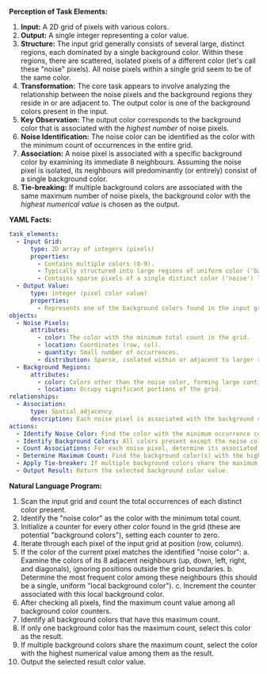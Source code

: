 **Perception of Task Elements:**

1.  **Input:** A 2D grid of pixels with various colors.
2.  **Output:** A single integer representing a color value.
3.  **Structure:** The input grid generally consists of several large, distinct regions, each dominated by a single background color. Within these regions, there are scattered, isolated pixels of a different color (let's call these "noise" pixels). All noise pixels within a single grid seem to be of the same color.
4.  **Transformation:** The core task appears to involve analyzing the relationship between the noise pixels and the background regions they reside in or are adjacent to. The output color is one of the background colors present in the input.
5.  **Key Observation:** The output color corresponds to the background color that is associated with the *highest number* of noise pixels.
6.  **Noise Identification:** The noise color can be identified as the color with the minimum count of occurrences in the entire grid.
7.  **Association:** A noise pixel is associated with a specific background color by examining its immediate 8 neighbours. Assuming the noise pixel is isolated, its neighbours will predominantly (or entirely) consist of a single background color.
8.  **Tie-breaking:** If multiple background colors are associated with the same maximum number of noise pixels, the background color with the *highest numerical value* is chosen as the output.

**YAML Facts:**


```yaml
task_elements:
  - Input Grid:
      type: 2D array of integers (pixels)
      properties:
        - Contains multiple colors (0-9).
        - Typically structured into large regions of uniform color ('backgrounds').
        - Contains sparse pixels of a single distinct color ('noise') located within or adjacent to background regions.
  - Output Value:
      type: integer (pixel color value)
      properties:
        - Represents one of the background colors found in the input grid.
objects:
  - Noise Pixels:
      attributes:
        - color: The color with the minimum total count in the grid.
        - location: Coordinates (row, col).
        - quantity: Small number of occurrences.
        - distribution: Sparse, isolated within or adjacent to larger regions.
  - Background Regions:
      attributes:
        - color: Colors other than the noise color, forming large contiguous areas.
        - location: Occupy significant portions of the grid.
relationships:
  - Association:
      type: Spatial adjacency
      description: Each noise pixel is associated with the background color of its neighbouring pixels.
actions:
  - Identify Noise Color: Find the color with the minimum occurrence count in the grid.
  - Identify Background Colors: All colors present except the noise color.
  - Count Associations: For each noise pixel, determine its associated background color (from neighbours) and increment a counter for that background color.
  - Determine Maximum Count: Find the background color(s) with the highest association count.
  - Apply Tie-breaker: If multiple background colors share the maximum count, select the one with the highest numerical color value.
  - Output Result: Return the selected background color value.
```


**Natural Language Program:**

1.  Scan the input grid and count the total occurrences of each distinct color present.
2.  Identify the "noise color" as the color with the minimum total count.
3.  Initialize a counter for every other color found in the grid (these are potential "background colors"), setting each counter to zero.
4.  Iterate through each pixel of the input grid at position (row, column).
5.  If the color of the current pixel matches the identified "noise color":
    a. Examine the colors of its 8 adjacent neighbours (up, down, left, right, and diagonals), ignoring positions outside the grid boundaries.
    b. Determine the most frequent color among these neighbours (this should be a single, uniform "local background color").
    c. Increment the counter associated with this local background color.
6.  After checking all pixels, find the maximum count value among all background color counters.
7.  Identify all background colors that have this maximum count.
8.  If only one background color has the maximum count, select this color as the result.
9.  If multiple background colors share the maximum count, select the color with the highest numerical value among them as the result.
10. Output the selected result color value.